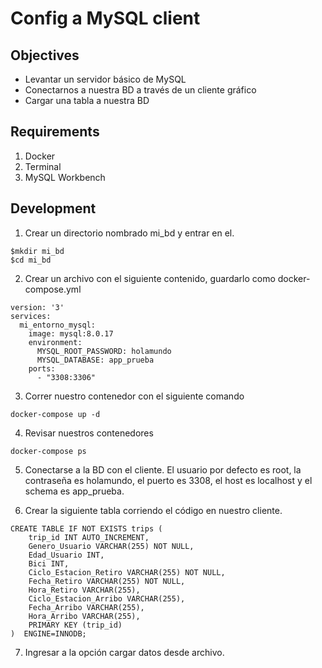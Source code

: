 # Config a MySQL client

## Objectives

- Levantar un servidor básico de MySQL
- Conectarnos a nuestra BD a través de un cliente gráfico 
- Cargar una tabla a nuestra BD

## Requirements

1. Docker
2. Terminal
3. MySQL Workbench

## Development

1. Crear un directorio nombrado mi_bd y entrar en el.
```
$mkdir mi_bd
$cd mi_bd
```

2. Crear un archivo con el siguiente contenido, guardarlo como docker-compose.yml
```
version: '3'
services:
  mi_entorno_mysql:
    image: mysql:8.0.17
    environment:
      MYSQL_ROOT_PASSWORD: holamundo
      MYSQL_DATABASE: app_prueba
    ports:
      - "3308:3306"
```

3. Correr nuestro contenedor con el siguiente comando
```
docker-compose up -d
```
4. Revisar nuestros contenedores
```
docker-compose ps
```
5. Conectarse a la BD con el cliente. El usuario por defecto es root, la contraseña es holamundo, el puerto es 3308, el host es localhost y el schema es app_prueba.

6. Crear la siguiente tabla corriendo el código en nuestro cliente.
```
CREATE TABLE IF NOT EXISTS trips (
    trip_id INT AUTO_INCREMENT,
    Genero_Usuario VARCHAR(255) NOT NULL,
    Edad_Usuario INT,
    Bici INT,
    Ciclo_Estacion_Retiro VARCHAR(255) NOT NULL,
    Fecha_Retiro VARCHAR(255) NOT NULL,
    Hora_Retiro VARCHAR(255),
    Ciclo_Estacion_Arribo VARCHAR(255),
    Fecha_Arribo VARCHAR(255),
    Hora_Arribo VARCHAR(255),
    PRIMARY KEY (trip_id)
)  ENGINE=INNODB;
```

7. Ingresar a la opción cargar datos desde archivo.
